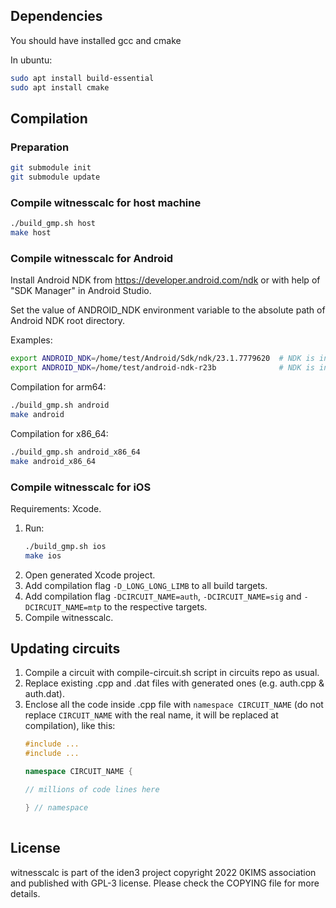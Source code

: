 ## Dependencies

You should have installed gcc and cmake

In ubuntu:

```sh
sudo apt install build-essential
sudo apt install cmake
```

## Compilation

### Preparation
```sh
git submodule init
git submodule update
```

### Compile witnesscalc for host machine

```sh
./build_gmp.sh host
make host
```

### Compile witnesscalc for Android

Install Android NDK from https://developer.android.com/ndk or with help of "SDK Manager" in Android Studio.

Set the value of ANDROID_NDK environment variable to the absolute path of Android NDK root directory.

Examples:

```sh
export ANDROID_NDK=/home/test/Android/Sdk/ndk/23.1.7779620  # NDK is installed by "SDK Manager" in Android Studio.
export ANDROID_NDK=/home/test/android-ndk-r23b              # NDK is installed as a stand-alone package.
```

Compilation for arm64:

```sh
./build_gmp.sh android
make android
```

Compilation for x86_64:

```sh
./build_gmp.sh android_x86_64
make android_x86_64
```

### Compile witnesscalc for iOS

Requirements: Xcode.

1. Run:
    ````sh
    ./build_gmp.sh ios
    make ios
    ````
2. Open generated Xcode project. 
3. Add compilation flag `-D_LONG_LONG_LIMB` to all build targets.
4. Add compilation flag `-DCIRCUIT_NAME=auth`, `-DCIRCUIT_NAME=sig` and `-DCIRCUIT_NAME=mtp` to the respective targets.
5. Compile witnesscalc.

## Updating circuits
1. Compile a circuit with compile-circuit.sh script in circuits repo as usual.
2. Replace existing <circuitname>.cpp and <circuitname>.dat files with generated ones (e.g. auth.cpp & auth.dat).
3. Enclose all the code inside <circuitname>.cpp file with `namespace CIRCUIT_NAME` (do not replace `CIRCUIT_NAME` with the real name, it will be replaced at compilation), like this:
   ```c++
   #include ... 
   #include ... 
   
   namespace CIRCUIT_NAME {
   
   // millions of code lines here
   
   } // namespace
    
   ```

## License

witnesscalc is part of the iden3 project copyright 2022 0KIMS association and published with GPL-3 license. Please check the COPYING file for more details.
